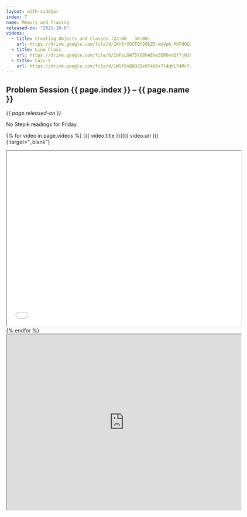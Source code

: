 ```yaml
---
layout: with-sidebar
index: 7
name: Memory and Tracing
released-on: "2021-10-6"
videos:
  - title: Creating Objects and Classes (22:00 - 38:00)
    url: https://drive.google.com/file/d/1Kn6rVGCTQf2OkZ5-maVpA-MXFd0LHxZ2
  - title: Line Class
    url: https://drive.google.com/file/d/1bFzLGW75Y68hAEVe3ERDvdQf7jHJ0Kin
  - title: Calc-Y
    url: https://drive.google.com/file/d/1WSf8sB8OZOz8Y4O8x7l4qKLP4McYIqo7
---
```


## Problem Session {{ page.index }} – {{ page.name }}

_{{ page.released-on }}_

No Stepik readings for Friday.

{% for video in page.videos %}
[{{ video.title }}]({{ video.url }}){:target="_blank"}

<iframe src="{{ video.url }}/preview" width="640" height="480" allow="autoplay"></iframe>
{% endfor %}

<iframe src="https://drive.google.com/file/d/1EfdpBsNc3Yq_CvgAVfQLPSndKXolXTBD/preview" width="640" height="480" allow="autoplay"></iframe>